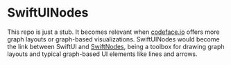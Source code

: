 # SwiftUINodes

This repo is just a stub. It becomes relevant when [codeface.io](https://www.codeface.io) offers more graph layouts or graph-based visualizations. SwiftUINodes would become the link between SwiftUI and [SwiftNodes](https://github.com/codeface-io/SwiftNodes), being a toolbox for drawing graph layouts and typical graph-based UI elements like lines and arrows.
